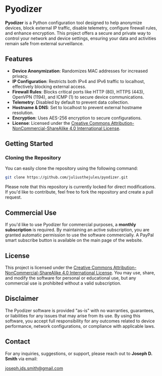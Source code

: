 # Pyodizer

**Pyodizer** is a Python configuration tool designed to help anonymize devices, block external IP traffic, disable telemetry, configure firewall rules, and enhance encryption. This project offers a secure and private way to control your network and device settings, ensuring your data and activities remain safe from external surveillance.

## Features

- **Device Anonymization**: Randomizes MAC addresses for increased privacy.
- **IP Configuration**: Restricts both IPv4 and IPv6 traffic to localhost, effectively blocking external access.
- **Firewall Rules**: Blocks critical ports like HTTP (80), HTTPS (443), OpenVPN (1194), and ICMP (1) to secure device communications.
- **Telemetry**: Disabled by default to prevent data collection.
- **Hostname & DNS**: Set to localhost to prevent external hostname resolution.
- **Encryption**: Uses AES-256 encryption to secure configurations.
- **License**: Licensed under the [Creative Commons Attribution-NonCommercial-ShareAlike 4.0 International License](https://creativecommons.org/licenses/by-nc-sa/4.0/).

## Getting Started

### Cloning the Repository

You can easily clone the repository using the following command:

```bash
git clone https://github.com/juliusthejules/pyodizer.git
```

Please note that this repository is currently locked for direct modifications. If you'd like to contribute, feel free to fork the repository and create a pull request.

## Commercial Use

If you'd like to use Pyodizer for commercial purposes, a **monthly subscription** is required. By maintaining an active subscription, you are granted automatic permission to use the software commercially. A PayPal smart subscribe button is available on the main page of the website.

## License

This project is licensed under the [Creative Commons Attribution-NonCommercial-ShareAlike 4.0 International License](https://creativecommons.org/licenses/by-nc-sa/4.0/). You may use, share, and modify the software for personal or educational use, but any commercial use is prohibited without a valid subscription.

## Disclaimer

The Pyodizer software is provided "as-is" with no warranties, guarantees, or liabilities for any issues that may arise from its use. By using this software, you accept full responsibility for any outcomes related to device performance, network configurations, or compliance with applicable laws.

## Contact

For any inquiries, suggestions, or support, please reach out to **Joseph D. Smith** via email:

[joseph.jds.smith@gmail.com](mailto:joseph.jds.smith@gmail.com?subject=Pyodizer)
